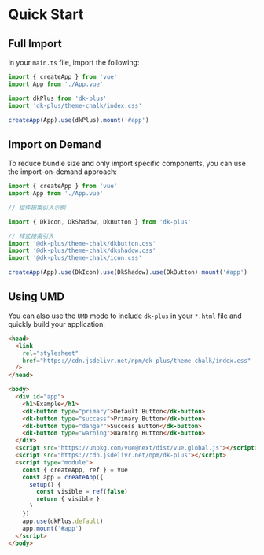 # Quick Start

## Full Import

In your `main.ts`  file, import the following:

```ts
import { createApp } from 'vue'
import App from './App.vue'

import dkPlus from 'dk-plus'
import 'dk-plus/theme-chalk/index.css'

createApp(App).use(dkPlus).mount('#app')
```

## Import on Demand

To reduce bundle size and only import specific components, you can use the import-on-demand approach:

```ts
import { createApp } from 'vue'
import App from './App.vue'

// 组件按需引入示例

import { DkIcon, DkShadow, DkButton } from 'dk-plus'

// 样式按需引入
import '@dk-plus/theme-chalk/dkbutton.css'
import '@dk-plus/theme-chalk/dkshadow.css'
import '@dk-plus/theme-chalk/icon.css'

createApp(App).use(DkIcon).use(DkShadow).use(DkButton).mount('#app')
```

## Using UMD

You can also use the `UMD` mode to include `dk-plus` in your `*.html` file and quickly build your application:

```html
<head>
  <link
    rel="stylesheet"
    href="https://cdn.jsdelivr.net/npm/dk-plus/theme-chalk/index.css"
  />
</head>

<body>
  <div id="app">
    <h1>Example</h1>
    <dk-button type="primary">Default Button</dk-button>
    <dk-button type="success">Primary Button</dk-button>
    <dk-button type="danger">Success Button</dk-button>
    <dk-button type="warning">Warning Button</dk-button>
  </div>
  <script src="https://unpkg.com/vue@next/dist/vue.global.js"></script>
  <script src="https://cdn.jsdelivr.net/npm/dk-plus"></script>
  <script type="module">
    const { createApp, ref } = Vue
    const app = createApp({
      setup() {
        const visible = ref(false)
        return { visible }
      }
    })
    app.use(dkPlus.default)
    app.mount('#app')
  </script>
</body>
```
